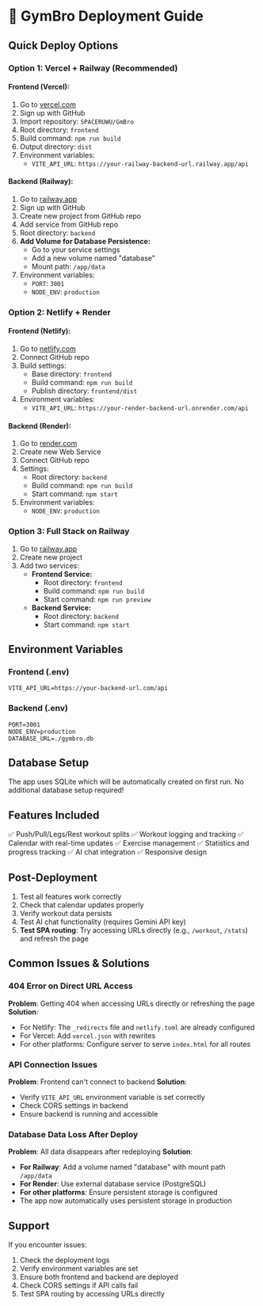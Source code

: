 # 🚀 GymBro Deployment Guide

## Quick Deploy Options

### Option 1: Vercel + Railway (Recommended)

#### Frontend (Vercel):
1. Go to [vercel.com](https://vercel.com)
2. Sign up with GitHub
3. Import repository: `SPACERUWU/GmBro`
4. Root directory: `frontend`
5. Build command: `npm run build`
6. Output directory: `dist`
7. Environment variables:
   - `VITE_API_URL`: `https://your-railway-backend-url.railway.app/api`

#### Backend (Railway):
1. Go to [railway.app](https://railway.app)
2. Sign up with GitHub
3. Create new project from GitHub repo
4. Add service from GitHub repo
5. Root directory: `backend`
6. **Add Volume for Database Persistence:**
   - Go to your service settings
   - Add a new volume named "database"
   - Mount path: `/app/data`
7. Environment variables:
   - `PORT`: `3001`
   - `NODE_ENV`: `production`

### Option 2: Netlify + Render

#### Frontend (Netlify):
1. Go to [netlify.com](https://netlify.com)
2. Connect GitHub repo
3. Build settings:
   - Base directory: `frontend`
   - Build command: `npm run build`
   - Publish directory: `frontend/dist`
4. Environment variables:
   - `VITE_API_URL`: `https://your-render-backend-url.onrender.com/api`

#### Backend (Render):
1. Go to [render.com](https://render.com)
2. Create new Web Service
3. Connect GitHub repo
4. Settings:
   - Root directory: `backend`
   - Build command: `npm run build`
   - Start command: `npm start`
5. Environment variables:
   - `NODE_ENV`: `production`

### Option 3: Full Stack on Railway

1. Go to [railway.app](https://railway.app)
2. Create new project
3. Add two services:
   - **Frontend Service:**
     - Root directory: `frontend`
     - Build command: `npm run build`
     - Start command: `npm run preview`
   - **Backend Service:**
     - Root directory: `backend`
     - Start command: `npm start`

## Environment Variables

### Frontend (.env)
```env
VITE_API_URL=https://your-backend-url.com/api
```

### Backend (.env)
```env
PORT=3001
NODE_ENV=production
DATABASE_URL=./gymbro.db
```

## Database Setup

The app uses SQLite which will be automatically created on first run. No additional database setup required!

## Features Included

✅ Push/Pull/Legs/Rest workout splits
✅ Workout logging and tracking
✅ Calendar with real-time updates
✅ Exercise management
✅ Statistics and progress tracking
✅ AI chat integration
✅ Responsive design

## Post-Deployment

1. Test all features work correctly
2. Check that calendar updates properly
3. Verify workout data persists
4. Test AI chat functionality (requires Gemini API key)
5. **Test SPA routing**: Try accessing URLs directly (e.g., `/workout`, `/stats`) and refresh the page

## Common Issues & Solutions

### 404 Error on Direct URL Access
**Problem**: Getting 404 when accessing URLs directly or refreshing the page
**Solution**: 
- For Netlify: The `_redirects` file and `netlify.toml` are already configured
- For Vercel: Add `vercel.json` with rewrites
- For other platforms: Configure server to serve `index.html` for all routes

### API Connection Issues
**Problem**: Frontend can't connect to backend
**Solution**: 
- Verify `VITE_API_URL` environment variable is set correctly
- Check CORS settings in backend
- Ensure backend is running and accessible

### Database Data Loss After Deploy
**Problem**: All data disappears after redeploying
**Solution**: 
- **For Railway**: Add a volume named "database" with mount path `/app/data`
- **For Render**: Use external database service (PostgreSQL)
- **For other platforms**: Ensure persistent storage is configured
- The app now automatically uses persistent storage in production

## Support

If you encounter issues:
1. Check the deployment logs
2. Verify environment variables are set
3. Ensure both frontend and backend are deployed
4. Check CORS settings if API calls fail
5. Test SPA routing by accessing URLs directly
